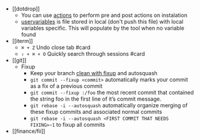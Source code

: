 - [[dotdrop]]
	- You can use [actions](https://dotdrop.readthedocs.io/en/latest/config/config-actions/) to perform pre and post actions on instalation
	- [uservariables](https://dotdrop.readthedocs.io/en/latest/config/config-uservars/) is file stored in local (don't push this file) with local variables specific.
	  This will populate by the tool when no variable found
- [[iterm]]
	- `⌘ + Z` Undo close tab #card
	- `⇧ + ⌘ + O` Quickly search through sessions #card
- [[git]]
	- Fixup
		- Keep your branch [clean with fixup](https://dev.to/koffeinfrei/the-git-fixup-workflow-386d) and autosquash
		- `git commit --fixup <commit>` automatically marks your commit as a fix of a previous commit
		- `git commit --fixup :/foo` the most recent commit that contained the string foo in the first line of it’s commit message.
		- `git rebase -i --autosquash` automatically organize merging of these fixup commits and associated normal commits
		- `git rebase -i --autosquash <FIRST COMMIT THAT NEEDS FIXING>~1` to fixup all commits
- [[finance/fii]]